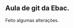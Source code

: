 Aula de git da Ebac.
----------------------------------------------------------------
Feito algumas alterações.